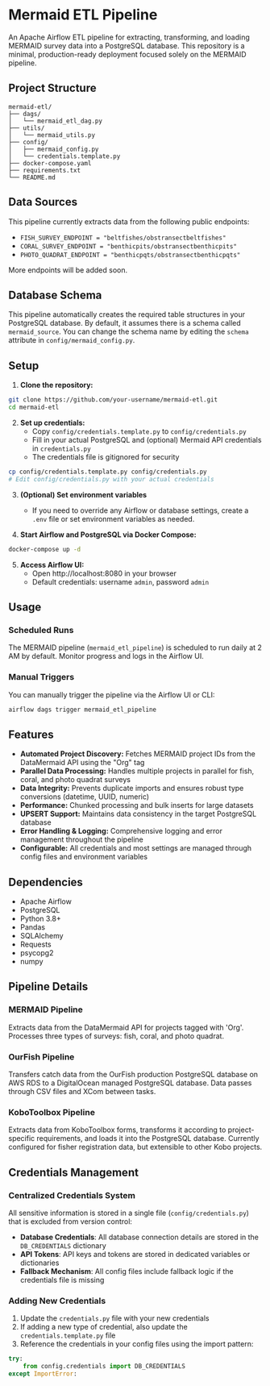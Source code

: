 # Mermaid ETL Pipeline

An Apache Airflow ETL pipeline for extracting, transforming, and loading MERMAID survey data into a PostgreSQL database. This repository is a minimal, production-ready deployment focused solely on the MERMAID pipeline.

## Project Structure

```
mermaid-etl/
├── dags/
│   └── mermaid_etl_dag.py
├── utils/
│   └── mermaid_utils.py
├── config/
│   ├── mermaid_config.py
│   └── credentials.template.py
├── docker-compose.yaml
├── requirements.txt
└── README.md
```

## Data Sources

This pipeline currently extracts data from the following public endpoints:

- `FISH_SURVEY_ENDPOINT = "beltfishes/obstransectbeltfishes"`
- `CORAL_SURVEY_ENDPOINT = "benthicpits/obstransectbenthicpits"`
- `PHOTO_QUADRAT_ENDPOINT = "benthicpqts/obstransectbenthicpqts"`

More endpoints will be added soon.

## Database Schema

This pipeline automatically creates the required table structures in your PostgreSQL database. By default, it assumes there is a schema called `mermaid_source`. You can change the schema name by editing the `schema` attribute in `config/mermaid_config.py`.

## Setup

1. **Clone the repository:**

```bash
git clone https://github.com/your-username/mermaid-etl.git
cd mermaid-etl
```

2. **Set up credentials:**
   - Copy `config/credentials.template.py` to `config/credentials.py`
   - Fill in your actual PostgreSQL and (optional) Mermaid API credentials in `credentials.py`
   - The credentials file is gitignored for security

```bash
cp config/credentials.template.py config/credentials.py
# Edit config/credentials.py with your actual credentials
```

3. **(Optional) Set environment variables**
   - If you need to override any Airflow or database settings, create a `.env` file or set environment variables as needed.

4. **Start Airflow and PostgreSQL via Docker Compose:**

```bash
docker-compose up -d
```

5. **Access Airflow UI:**
   - Open http://localhost:8080 in your browser
   - Default credentials: username `admin`, password `admin`

## Usage

### Scheduled Runs
The MERMAID pipeline (`mermaid_etl_pipeline`) is scheduled to run daily at 2 AM by default. Monitor progress and logs in the Airflow UI.

### Manual Triggers
You can manually trigger the pipeline via the Airflow UI or CLI:

```bash
airflow dags trigger mermaid_etl_pipeline
```

## Features

- **Automated Project Discovery:** Fetches MERMAID project IDs from the DataMermaid API using the "Org" tag
- **Parallel Data Processing:** Handles multiple projects in parallel for fish, coral, and photo quadrat surveys
- **Data Integrity:** Prevents duplicate imports and ensures robust type conversions (datetime, UUID, numeric)
- **Performance:** Chunked processing and bulk inserts for large datasets
- **UPSERT Support:** Maintains data consistency in the target PostgreSQL database
- **Error Handling & Logging:** Comprehensive logging and error management throughout the pipeline
- **Configurable:** All credentials and most settings are managed through config files and environment variables

## Dependencies

- Apache Airflow
- PostgreSQL
- Python 3.8+
- Pandas
- SQLAlchemy
- Requests
- psycopg2
- numpy

## Pipeline Details

### MERMAID Pipeline
Extracts data from the DataMermaid API for projects tagged with 'Org'. Processes three types of surveys: fish, coral, and photo quadrat.

### OurFish Pipeline
Transfers catch data from the OurFish production PostgreSQL database on AWS RDS to a DigitalOcean managed PostgreSQL database. Data passes through CSV files and XCom between tasks.

### KoboToolbox Pipeline
Extracts data from KoboToolbox forms, transforms it according to project-specific requirements, and loads it into the PostgreSQL database. Currently configured for fisher registration data, but extensible to other Kobo projects.

## Credentials Management

### Centralized Credentials System
All sensitive information is stored in a single file (`config/credentials.py`) that is excluded from version control:

- **Database Credentials**: All database connection details are stored in the `DB_CREDENTIALS` dictionary
- **API Tokens**: API keys and tokens are stored in dedicated variables or dictionaries
- **Fallback Mechanism**: All config files include fallback logic if the credentials file is missing

### Adding New Credentials

1. Update the `credentials.py` file with your new credentials
2. If adding a new type of credential, also update the `credentials.template.py` file
3. Reference the credentials in your config files using the import pattern:

```python
try:
    from config.credentials import DB_CREDENTIALS
except ImportError: